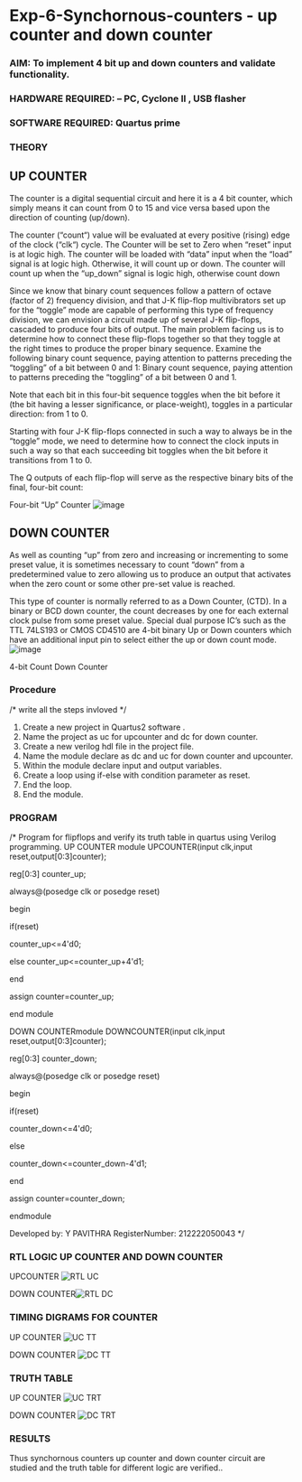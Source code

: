 # Exp-6-Synchornous-counters - up counter and down counter 
### AIM: To implement 4 bit up and down counters and validate  functionality.
### HARDWARE REQUIRED:  – PC, Cyclone II , USB flasher
### SOFTWARE REQUIRED:   Quartus prime
### THEORY 

## UP COUNTER 
The counter is a digital sequential circuit and here it is a 4 bit counter, which simply means it can count from 0 to 15 and vice versa based upon the direction of counting (up/down). 

The counter (“count“) value will be evaluated at every positive (rising) edge of the clock (“clk“) cycle.
The Counter will be set to Zero when “reset” input is at logic high.
The counter will be loaded with “data” input when the “load” signal is at logic high. Otherwise, it will count up or down.
The counter will count up when the “up_down” signal is logic high, otherwise count down

Since we know that binary count sequences follow a pattern of octave (factor of 2) frequency division, and that J-K flip-flop multivibrators set up for the “toggle” mode are capable of performing this type of frequency division, we can envision a circuit made up of several J-K flip-flops, cascaded to produce four bits of output.
The main problem facing us is to determine how to connect these flip-flops together so that they toggle at the right times to produce the proper binary sequence.
Examine the following binary count sequence, paying attention to patterns preceding the “toggling” of a bit between 0 and 1:
Binary count sequence, paying attention to patterns preceding the “toggling” of a bit between 0 and 1.

Note that each bit in this four-bit sequence toggles when the bit before it (the bit having a lesser significance, or place-weight), toggles in a particular direction: from 1 to 0.



 
 

Starting with four J-K flip-flops connected in such a way to always be in the “toggle” mode, we need to determine how to connect the clock inputs in such a way so that each succeeding bit toggles when the bit before it transitions from 1 to 0.

The Q outputs of each flip-flop will serve as the respective binary bits of the final, four-bit count:

 
 

Four-bit “Up” Counter
![image](https://user-images.githubusercontent.com/36288975/169644758-b2f4339d-9532-40c5-af40-8f4f8c942e2c.png)



## DOWN COUNTER 

As well as counting “up” from zero and increasing or incrementing to some preset value, it is sometimes necessary to count “down” from a predetermined value to zero allowing us to produce an output that activates when the zero count or some other pre-set value is reached.

This type of counter is normally referred to as a Down Counter, (CTD). In a binary or BCD down counter, the count decreases by one for each external clock pulse from some preset value. Special dual purpose IC’s such as the TTL 74LS193 or CMOS CD4510 are 4-bit binary Up or Down counters which have an additional input pin to select either the up or down count mode.
![image](https://user-images.githubusercontent.com/36288975/169644844-1a14e123-7228-4ed8-81a9-eb937dff4ac8.png)


4-bit Count Down Counter
### Procedure
/* write all the steps invloved */
1. Create a new project in Quartus2 software .
2. Name the project as uc for upcounter and dc for down counter.
3. Create a new verilog hdl file in the project file.
4. Name the module declare as dc and uc for down counter and upcounter.
5. Within the module declare input and output variables.
6. Create a loop using if-else with condition parameter as reset.
7. End the loop.
8. End the module.


### PROGRAM 
/*
Program for flipflops  and verify its truth table in quartus using Verilog programming.
UP COUNTER
module UPCOUNTER(input clk,input reset,output[0:3]counter);

reg[0:3] counter_up;

always@(posedge clk or posedge reset)

begin

if(reset)

counter_up<=4'd0;

else counter_up<=counter_up+4'd1;

end

assign counter=counter_up;

end module

DOWN COUNTERmodule DOWNCOUNTER(input clk,input reset,output[0:3]counter);

reg[0:3] counter_down;

always@(posedge clk or posedge reset)

begin

if(reset)

counter_down<=4'd0;

else

counter_down<=counter_down-4'd1;

end

assign counter=counter_down;

endmodule

Developed by: Y PAVITHRA
RegisterNumber: 212222050043 
*/

### RTL LOGIC UP COUNTER AND DOWN COUNTER  
UPCOUNTER
![RTL UC](https://github.com/pavithra2200891/Exp-7-Synchornous-counters-/assets/128951583/3c5ab512-8ef8-4583-ae62-8761a60e300b)

DOWN COUNTER![RTL DC](https://github.com/pavithra2200891/Exp-7-Synchornous-counters-/assets/128951583/c12cfb5b-09f0-4466-8626-b26d03910c7a)

### TIMING DIGRAMS FOR COUNTER  

UP COUNTER
![UC TT](https://github.com/pavithra2200891/Exp-7-Synchornous-counters-/assets/128951583/a8eab404-d409-45d4-87ca-87871090a034)

DOWN COUNTER
![DC TT](https://github.com/pavithra2200891/Exp-7-Synchornous-counters-/assets/128951583/bb7092ab-069d-4a72-91f0-9452681e7853)

### TRUTH TABLE 

UP COUNTER
![UC TRT](https://github.com/pavithra2200891/Exp-7-Synchornous-counters-/assets/128951583/659926ed-8b8c-46a7-8d08-bf65e83a12ea)

DOWN COUNTER
![DC TRT](https://github.com/pavithra2200891/Exp-7-Synchornous-counters-/assets/128951583/895c3680-0a32-4643-aaa7-cd608ad44d9d)

### RESULTS 
Thus synchornous counters up counter and down counter circuit are studied and the truth table for different logic are verified..
